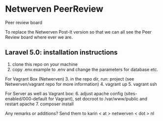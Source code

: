 # Netwerven PeerReview
Peer review board

To replace the Netwerven Post-It version so that we can all see the Peer Review board where ever we are.

## Laravel 5.0: installation instructions


1. clone this repo on your machine
2. copy .env.example to .env and change the parameters for database etc.

For Vagrant Box (Netwerven)
3. in the repo dir, run: project (see Netwerven/vagrant repo for more information)
4. vagrant up
5. vagrant ssh

For Server as well as Vagrant box:
6. adjust apache config (sites-enabled/000-default for Vagrant), set docroot to /var/www/public and restart apache
7. composer install




Any remarks or additions? Send them to karin < at > netwerven < dot > nl
